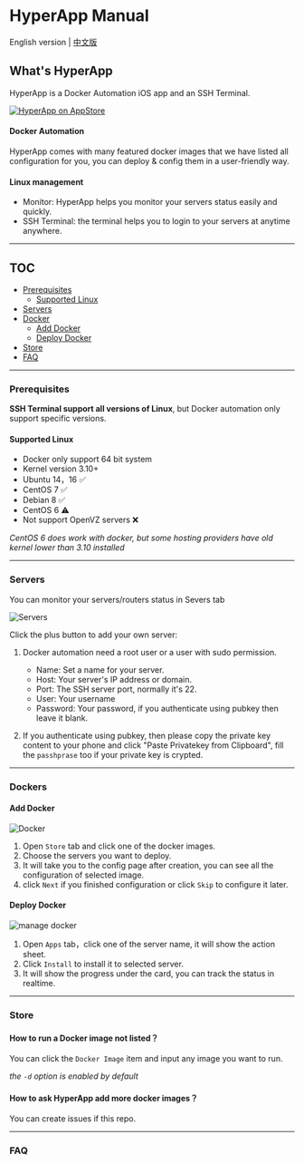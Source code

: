 
# HyperApp Manual

English version | [中文版](../README.md)



## What's HyperApp

HyperApp is a Docker Automation iOS app and an SSH Terminal.

[![HyperApp on AppStore](https://linkmaker.itunes.apple.com/assets/shared/badges/en-us/appstore-lrg.svg "View on App Store")](https://itunes.apple.com/app/apple-store/id1179750280?pt=118260435&ct=guide&mt=8)


#### Docker Automation

HyperApp comes with many featured docker images that we have listed all configuration for you, you can deploy & config them in a user-friendly way.

#### Linux management

* Monitor: HyperApp helps you monitor your servers status easily and quickly.
* SSH Terminal: the terminal helps you to login to your servers at anytime anywhere.

---

## TOC

* [Prerequisites](#prerequisites)
    * [Supported Linux](#supported-linux)
* [Servers](#servers)
* [Docker](#docker)
    * [Add Docker](#add-docker)
    * [Deploy Docker](#deploy-docker)
* [Store](#store)
* [FAQ](#faq)

---


### Prerequisites

**SSH Terminal support all versions of Linux**, but Docker automation only support specific versions.

#### Supported Linux

* Docker only support 64 bit system
* Kernel version 3.10+
* Ubuntu 14，16 ✅
* CentOS 7 ✅
* Debian 8 ✅
* CentOS 6 ⚠️ 
* Not support OpenVZ servers ❌

*CentOS 6 does work with docker, but some hosting providers have old kernel lower than 3.10 installed*

---

### Servers

You can monitor your servers/routers status in Severs tab

![Servers](https://github.com/waylybaye/HyperApp-Guide/raw/master/images/manage-server.png "Servers")

Click the plus button to add your own server:

1. Docker automation need a root user or a user with sudo permission.
    * Name: Set a name for your server.
    * Host: Your server's IP address or domain.
    * Port: The SSH server port, normally it's 22.
    * User: Your username
    * Password: Your password, if you authenticate using pubkey then leave it blank.

2. If you authenticate using pubkey, then please copy the private key content to your phone and click "Paste Privatekey from Clipboard", fill the `passhprase` too if your private key is crypted.


---


### Dockers

#### Add Docker

![Docker](https://github.com/waylybaye/HyperApp-Guide/raw/master/images/add-app.png "Docker")

1. Open `Store` tab and click one of the docker images.
2. Choose the servers you want to deploy.
3. It will take you to the config page after creation, you can see all the configuration of selected image.
4. click `Next` if you finished configuration or click `Skip` to configure it later.

#### Deploy Docker

![manage docker](https://github.com/waylybaye/HyperApp-Guide/raw/master/images/manage-app.png "manage docker")

1. Open `Apps` tab，click one of the server name, it will show the action sheet.
2. Click `Install` to install it to selected server.
3. It will show the progress under the card, you can track the status in realtime.


---

### Store

#### How to run a Docker image not listed？

You can click the `Docker Image` item and input any image you want to run.

*the `-d` option is enabled by default*

#### How to ask HyperApp add more docker images？

You can create issues if this repo.

---

### FAQ







